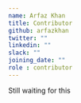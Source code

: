 ```yaml
---
name: Arfaz Khan
title: Contributor
github: arfazkhan
twitter: ""
linkedin: ""
slack: ""
joining_date: ""
role : contributor
---
```


Still waiting for this

